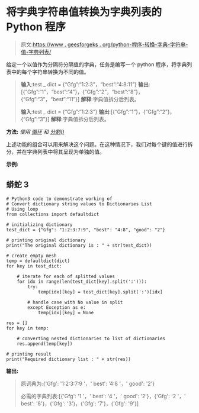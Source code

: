# 将字典字符串值转换为字典列表的 Python 程序

> 原文:[https://www . geesforgeks . org/python-程序-转换-字典-字符串-值-字典列表/](https://www.geeksforgeeks.org/python-program-to-convert-dictionary-string-values-to-list-of-dictionaries/)

给定一个以值作为分隔符分隔值的字典，任务是编写一个 python 程序，将字典列表中的每个字符串转换为不同的值。

> **输入**:test _ dict = {“Gfg”:“1:2:3”，“best”:“4:8:11”}
> **输出**:[{“Gfg”:“1”，“best”:“4”}，{“Gfg”:“2”，“best”:“8”}，{“Gfg”:“3”，“best”:“11”}]
> **解释**:字典值拆分后列表。
> 
> **输入**:test _ dict = {“Gfg”:“1:2:3”}
> **输出**:[{“Gfg”:“1”}，{“Gfg”:“2”}，{“Gfg”:“3”}]
> **解释**:字典值拆分后列表。

**方法:** *使用* [*循环*](https://www.geeksforgeeks.org/loops-in-python/) *和* [*分割()*](https://www.geeksforgeeks.org/python-string-split/)

上述功能的组合可以用来解决这个问题。在这种情况下，我们对每个键的值进行拆分，并在字典列表中将其呈现为单独的值。

**示例:**

## 蟒蛇 3

```
# Python3 code to demonstrate working of
# Convert dictionary string values to Dictionaries List
# Using loop
from collections import defaultdict

# initializing dictionary
test_dict = {"Gfg": "1:2:3:7:9", "best": "4:8", "good": "2"}

# printing original dictionary
print("The original dictionary is : " + str(test_dict))

# create empty mesh
temp = defaultdict(dict)
for key in test_dict:

    # iterate for each of splitted values
    for idx in range(len(test_dict[key].split(':'))):
        try:
            temp[idx][key] = test_dict[key].split(':')[idx]

        # handle case with No value in split
        except Exception as e:
            temp[idx][key] = None

res = []
for key in temp:

    # converting nested dictionaries to list of dictionaries
    res.append(temp[key])

# printing result
print("Required dictionary list : " + str(res))
```

**输出:**

> 原词典为:{'Gfg': '1:2:3:7:9 '，' best': '4:8 '，' good': '2'}
> 
> 必需的字典列表:[{'Gfg': '1 '，' best': '4 '，' good': '2'}，{'Gfg': '2 '，' best': '8'}，{'Gfg': '3'}，{'Gfg': '7'}，{'Gfg': '9'}]